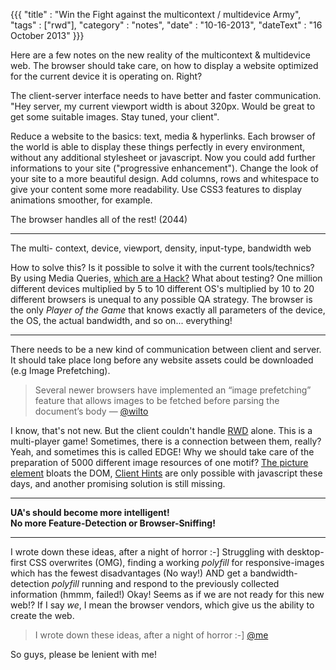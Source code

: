 {{{
    "title"    : "Win the Fight against the multicontext / multidevice Army",
    "tags"     : ["rwd"],
    "category" : "notes",
    "date"     : "10-16-2013",
    "dateText" : "16 October 2013"
}}}

Here are a few notes on the new reality of the multicontext & multidevice web. The browser should take care, on how to display a website optimized for the current device it is operating on. Right?

<!--more-->

The client-server interface needs to have better and faster communication. "Hey server, my current viewport width is about 320px. Would be great to get some suitable images. Stay tuned, your client".

Reduce a website to the basics: text, media & hyperlinks. Each browser of the world is able to display these things perfectly in every environment, without any additional stylesheet or javascript.
Now you could add further informations to your site ("progressive enhancement"). Change the look of your site to a more beautiful design. Add columns, rows and whitespace to give your content some more readability.
Use CSS3 features to display animations smoother, for example. 

The browser handles all of the rest! (2044)

---

The multi- context, device, viewport, density, input-type, bandwidth web<br>

How to solve this? Is it possible to solve it with the current tools/technics? By using Media Queries, [which are a Hack?](http://ianstormtaylor.com/media-queries-are-a-hack/) What about testing? One million different devices multiplied by 5 to 10 different OS's multiplied by 10 to 20 different browsers is unequal to any possible QA strategy.
The browser is the only *Player of the Game* that knows exactly all parameters of the device, the OS, the actual bandwidth, and so on... everything!

---

There needs to be a new kind of communication between client and server. It should take place long before any website assets could be downloaded (e.g Image Prefetching).

> Several newer browsers have implemented an “image prefetching” feature that allows images to be fetched before parsing the document’s body — [@wilto](https://twitter.com/wilto)

I know, that's not new. But the client couldn't handle [RWD](http://alistapart.com/article/responsive-web-design) alone. This is a multi-player game! Sometimes, there is a connection between them, really? Yeah, and sometimes this is called EDGE!
Why we should take care of the preparation of 5000 different image resources of one motif?  [The picture element](http://www.w3.org/TR/html-picture-element/) bloats the DOM, [Client Hints](https://github.com/igrigorik/http-client-hints) are only possible with javascript these days, and another promising solution is still missing.

---

**UA's should become more intelligent!**<br>
**No more Feature-Detection or Browser-Sniffing!**

---

I wrote down these ideas, after a night of horror :-]
Struggling with desktop-first CSS overwrites (OMG), finding a working *polyfill* for responsive-images which has the fewest disadvantages (No way!) AND get a bandwidth-detection *polyfill* running and respond to the previously collected information (hmmm, failed!)
Okay! Seems as if we are not ready for this new web!? If I say *we*, I mean the browser vendors, which give us the ability to create the web.

> I wrote down these ideas, after a night of horror :-] [@me](http://twitter.com/ixisio)

So guys, please be lenient with me!




